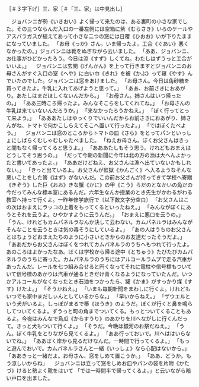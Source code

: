 ［＃３字下げ］三、家［＃「三、家」は中見出し］

　ジョバンニが勢《いきおい》よく帰って来たのは、ある裏町の小さな家でした。その三つならんだ入口の一番左側には空箱に紫《むらさき》いろのケールやアスパラガスが植えてあって小さな二つの窓には日覆《ひおお》いが下りたままになっていました。
「お母《っか》さん。いま帰ったよ。工合《ぐあい》悪くなかったの。」ジョバンニは靴をぬぎながら云いました。
「ああ、ジョバンニ、お仕事がひどかったろう。今日は涼《すず》しくてね。わたしはずうっと工合がいいよ。」
　ジョバンニは玄関《げんかん》を上って行きますとジョバンニのお母さんがすぐ入口の室《へや》に白い巾《きれ》を被《かぶ》って寝《やす》んでいたのでした。ジョバンニは窓をあけました。
「お母さん。今日は角砂糖を買ってきたよ。牛乳に入れてあげようと思って。」
「ああ、お前さきにおあがり。あたしはまだほしくないんだから。」
「お母さん。姉さんはいつ帰ったの。」
「ああ三時ころ帰ったよ。みんなそこらをしてくれてね。」
「お母さんの牛乳は来ていないんだろうか。」
「来なかったろうかねえ。」
「ぼく行ってとって来よう。」
「あああたしはゆっくりでいいんだからお前さきにおあがり、姉さんがね、トマトで何かこしらえてそこへ置いて行ったよ。」
「ではぼくたべよう。」
　ジョバンニは窓のところからトマトの皿《さら》をとってパンといっしょにしばらくむしゃむしゃたべました。
「ねえお母さん。ぼくお父さんはきっと間もなく帰ってくると思うよ。」
「あああたしもそう思う。けれどもおまえはどうしてそう思うの。」
「だって今朝の新聞に今年は北の方の漁は大へんよかったと書いてあったよ。」
「ああだけどねえ、お父さんは漁へ出ていないかもしれない。」
「きっと出ているよ。お父さんが監獄《かんごく》へ入るようなそんな悪いことをした筈《はず》がないんだ。この前お父さんが持ってきて学校へ寄贈《きぞう》した巨《おお》きな蟹《かに》の甲《こう》らだのとなかいの角だの今だってみんな標本室にあるんだ。六年生なんか授業のとき先生がかわるがわる教室へ持って行くよ。一昨年修学旅行で〔以下数文字分空白〕
「お父さんはこの次はおまえにラッコの上着をもってくるといったねえ。」
「みんながぼくにあうとそれを云うよ。ひやかすように云うんだ。」
「おまえに悪口を云うの。」
「うん、けれどもカムパネルラなんか決して云わない。カムパネルラはみんながそんなことを云うときは気の毒そうにしているよ。」
「あの人はうちのお父さんとはちょうどおまえたちのように小さいときからのお友達だったそうだよ。」
「ああだからお父さんはぼくをつれてカムパネルラのうちへもつれて行ったよ。あのころはよかったなあ。ぼくは学校から帰る途中《とちゅう》たびたびカムパネルラのうちに寄った。カムパネルラのうちにはアルコールラムプで走る汽車があったんだ。レールを七つ組み合せると円くなってそれに電柱や信号標もついていて信号標のあかりは汽車が通るときだけ青くなるようになっていたんだ。いつかアルコールがなくなったとき石油をつかったら、罐《かま》がすっかり煤《すす》けたよ。」
「そうかねえ。」
「いまも毎朝新聞をまわしに行くよ。けれどもいつでも家中まだしぃんとしているからな。」
「早いからねえ。」
「ザウエルという犬がいるよ。しっぽがまるで箒《ほうき》のようだ。ぼくが行くと鼻を鳴らしてついてくるよ。ずうっと町の角までついてくる。もっとついてくることもあるよ。今夜はみんなで烏瓜《からすうり》のあかりを川へながしに行くんだって。きっと犬もついて行くよ。」
「そうだ。今晩は銀河のお祭だねえ。」
「うん。ぼく牛乳をとりながら見てくるよ。」
「ああ行っておいで。川へははいらないでね。」
「ああぼく岸から見るだけなんだ。一時間で行ってくるよ。」
「もっと遊んでおいで。カムパネルラさんと一緒《いっしょ》なら心配はないから。」
「ああきっと一緒だよ。お母さん、窓をしめて置こうか。」
「ああ、どうか。もう涼しいからね」
　ジョバンニは立って窓をしめお皿やパンの袋を片附《かたづ》けると勢よく靴をはいて
「では一時間半で帰ってくるよ。」と云いながら暗い戸口を出ました。
